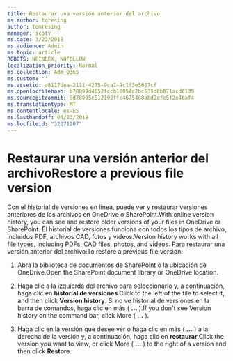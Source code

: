 ```yaml
---
title: Restaurar una versión anterior del archivo
ms.author: toresing
author: tomresing
manager: scotv
ms.date: 3/23/2018
ms.audience: Admin
ms.topic: article
ROBOTS: NOINDEX, NOFOLLOW
localization_priority: Normal
ms.collection: Adm_O365
ms.custom: ''
ms.assetid: a8117dea-2111-4275-9ca1-9c1f3e5667cf
ms.openlocfilehash: b78899d4652fccb16054c2bc535d8b871acd0139
ms.sourcegitcommit: 9d78905c512192ffc4675468abd2efc5f2e4baf4
ms.translationtype: MT
ms.contentlocale: es-ES
ms.lasthandoff: 04/23/2019
ms.locfileid: "32371207"
---
```

# <a name="restore-a-previous-file-version"></a><span data-ttu-id="4f863-102">Restaurar una versión anterior del archivo</span><span class="sxs-lookup"><span data-stu-id="4f863-102">Restore a previous file version</span></span>

<span data-ttu-id="4f863-103">Con el historial de versiones en línea, puede ver y restaurar versiones anteriores de los archivos en OneDrive o SharePoint.</span><span class="sxs-lookup"><span data-stu-id="4f863-103">With online version history, you can see and restore older versions of your files in OneDrive or SharePoint.</span></span> <span data-ttu-id="4f863-104">El historial de versiones funciona con todos los tipos de archivo, incluidos PDF, archivos CAD, fotos y vídeos.</span><span class="sxs-lookup"><span data-stu-id="4f863-104">Version history works with all file types, including PDFs, CAD files, photos, and videos.</span></span> <span data-ttu-id="4f863-105">Para restaurar una versión anterior del archivo:</span><span class="sxs-lookup"><span data-stu-id="4f863-105">To restore a previous file version:</span></span>
  
1. <span data-ttu-id="4f863-106">Abra la biblioteca de documentos de SharePoint o la ubicación de OneDrive.</span><span class="sxs-lookup"><span data-stu-id="4f863-106">Open the SharePoint document library or OneDrive location.</span></span>
    
2. <span data-ttu-id="4f863-107">Haga clic a la izquierda del archivo para seleccionarlo y, a continuación, haga clic en **historial de versiones**.</span><span class="sxs-lookup"><span data-stu-id="4f863-107">Click to the left of the file to select it, and then click **Version history**.</span></span> <span data-ttu-id="4f863-108">Si no ve historial de versiones en la barra de comandos, haga clic en más ( **...** ).</span><span class="sxs-lookup"><span data-stu-id="4f863-108">If you don't see Version history on the command bar, click More ( **...** ).</span></span> 
    
3. <span data-ttu-id="4f863-109">Haga clic en la versión que desee ver o haga clic en más ( **...** ) a la derecha de la versión y, a continuación, haga clic en **restaurar**.</span><span class="sxs-lookup"><span data-stu-id="4f863-109">Click the version you want to view, or click More ( **...** ) to the right of a version and then click **Restore**.</span></span>
    

